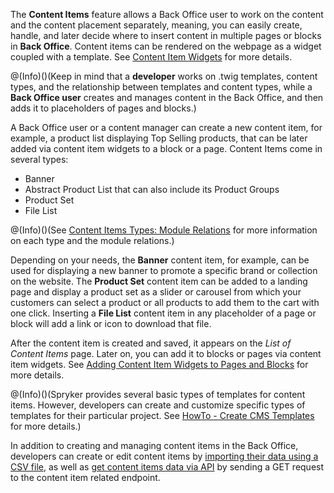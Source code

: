 The **Content Items** feature allows a Back Office user to work on the content and the content placement separately, meaning, you can easily create, handle, and later decide where to insert content in multiple pages or blocks in **Back Office**. Content items can be rendered on the webpage as a widget coupled with a template. See [Content Item Widgets](https://documentation.spryker.com/v3/docs/content-items-widgets-overview) for more details.

@(Info)()(Keep in mind that a **developer** works on .twig templates, content types, and the relationship between templates and content types, while a **Back Office user** creates and manages content in the Back Office, and then adds it to placeholders of pages and blocks.)

A Back Office user or a content manager can create a new content item, for example, a product list displaying Top Selling products, that can be later added via content item widgets to a block or a page. Content Items come in several types:

* Banner
* Abstract Product List that can also include its Product Groups
* Product Set
* File List 

@(Info)()(See [Content Items Types: Module Relations](https://documentation.spryker.com/v3/docs/content-items-types-module-relations-201907) for more information on each type and the module relations.)

Depending on your needs, the **Banner** content item, for example, can be used for displaying a new banner to promote a specific brand or collection on the website. The **Product Set** content item can be added to a landing page and display a product set as a slider or carousel from which your customers can select a product or all products to add them to the cart with one click. Inserting a **File List** content item in any placeholder of a page or block will add a link or icon to download that file.

After the content item is created and saved, it appears on the _List of Content Items_ page. Later on, you can add it to blocks or pages via content item widgets. See [Adding Content Item Widgets to Pages and Blocks](https://documentation.spryker.com/v4/docs/adding-content-item-widgets-to-pages-and-blocks) for more details.

@(Info)()(Spryker provides several basic types of templates for content items. However, developers can create and customize specific types of templates for their particular project. See [HowTo - Create CMS Templates](https://documentation.spryker.com/v4/docs/ht-create-cms-templates#adding-a-template-for-a-content-item-widget) for more details.)

In addition to creating and managing content items in the Back Office, developers can create or edit content items by [importing their data using a CSV file](https://documentation.spryker.com/v4/docs/data-importers-review-implementation), as well as [get content items data via API](https://documentation.spryker.com/v3/docs/retrieving-content-item-data-201907) by sending a GET request to the content item related endpoint. 

<!--_Last review date: Jul 24, 2019_

by Yuliia Boiko-->